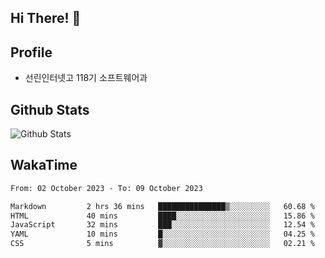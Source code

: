 ## Hi There! 👋

## Profile

-   선린인터넷고 118기 소프트웨어과

## Github Stats

![Github Stats](https://github-readme-stats.vercel.app/api/top-langs/?username=NY0510&theme=tokyonight&hide_border=true&layout=compact)

## WakaTime

<!--START_SECTION:waka-->

```txt
From: 02 October 2023 - To: 09 October 2023

Markdown         2 hrs 36 mins   ███████████████▒░░░░░░░░░   60.68 %
HTML             40 mins         ████░░░░░░░░░░░░░░░░░░░░░   15.86 %
JavaScript       32 mins         ███░░░░░░░░░░░░░░░░░░░░░░   12.54 %
YAML             10 mins         █░░░░░░░░░░░░░░░░░░░░░░░░   04.25 %
CSS              5 mins          ▓░░░░░░░░░░░░░░░░░░░░░░░░   02.21 %
```

<!--END_SECTION:waka-->
